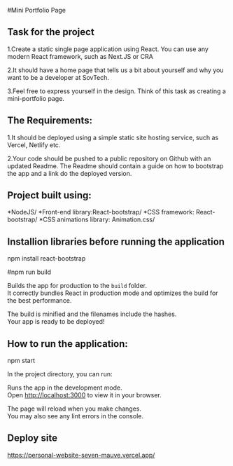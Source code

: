 #Mini Portfolio Page

## Task for the project

1.Create a static single page application using React. You can use any modern React framework, such as Next.JS or CRA

2.It should have a home page that tells us a bit about yourself and why you want to be a developer at SovTech.

3.Feel free to express yourself in the design. Think of this task as creating a mini-portfolio page.

## The Requirements:

1.It should be deployed using a simple static site hosting service, such as Vercel, Netlify etc.

2.Your code should be pushed to a public repository on Github with an updated Readme. The Readme should contain a guide on how to bootstrap the app and a link do the deployed version.


## Project built using:

*NodeJS/
*Front-end library:React-bootstrap/
*CSS framework: React-bootstrap/
*CSS animations library: Animation.css/


## Installion libraries before running the application
npm install react-bootstrap

#npm run build

Builds the app for production to the `build` folder.\
It correctly bundles React in production mode and optimizes the build for the best performance.

The build is minified and the filenames include the hashes.\
Your app is ready to be deployed!

## How to run the application:

npm start

In the project directory, you can run:

Runs the app in the development mode.\
Open [http://localhost:3000](http://localhost:3000) to view it in your browser.

The page will reload when you make changes.\
You may also see any lint errors in the console.

## Deploy site
https://personal-website-seven-mauve.vercel.app/
